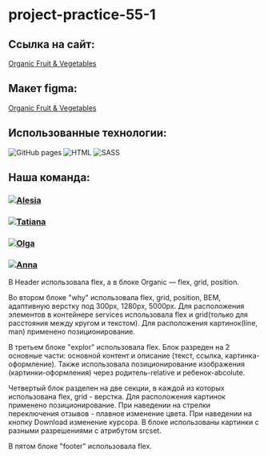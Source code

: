 # project-practice-55-1

## Ссылка на сайт:

<a alt="Link" href="https://alesia0401.github.io/project-practice-55-1/">Organic Fruit & Vegetables</a>

## Макет figma:

<a alt="Link" href="https://www.figma.com/file/YasVj3iKyhlHfL5pob9Pbo/organic-food-%2B-(Copy)?t=ziVN0v2mBLHddWVp-0">Organic Fruit & Vegetables</a>

## Использованные технологии:

<div> 
<img alt="GitHub pages" src="https://img.shields.io/badge/github%20pages-121013?style=for-the-badge&logo=github&logoColor=white" /> 
<img alt="HTML" src="https://img.shields.io/badge/html5-%23E34F26.svg?style=for-the-badge&logo=html5&logoColor=white" />
<img alt="SASS" src="https://img.shields.io/badge/SASS-hotpink.svg?style=for-the-badge&logo=SASS&logoColor=white" />
</div>

## Наша команда:

<h3>
  <a href="https://github.com/Alesia0401">
    <img alt="Alesia" src="https://img.shields.io/badge/-Alesia-blue?style=for-the-badge&logo=github&logoColor=white" />
  </a>
</h3>
<h3>
  <a href="https://github.com/Tatiana-Bessoltseva">
    <img alt="Tatiana" src="https://img.shields.io/badge/-Tatiana-red?style=for-the-badge&logo=github&logoColor=white" />
  </a>
</h3>
<h3>
  <a href="https://github.com/o-kova">
    <img alt="Olga" src="https://img.shields.io/badge/-Olga-green?style=for-the-badge&logo=github&logoColor=white" />
  </a>
</h3>
<h3>
  <a href="https://github.com/anna-7nova">
    <img alt="Anna" src="https://img.shields.io/badge/-Anna-yellow?style=for-the-badge&logo=github&logoColor=white" />
  </a>
</h3>

В Header использовала flex, а в блоке Organic — flex, grid, position.

Во втором блоке "why" использовала flex, grid, position, BEM, адаптивную верстку под 300px, 1280px, 5000px. Для расположения элементов в контейнере services использовала flex и grid(только для расстояния между кругом и текстом). Для расположения картинок(line, man) применено позиционирование.

В третьем блоке "explor" использовала flex. Блок разреден на 2 основные части: основной контент и описание (текст, ссылка, картинка-оформление). Также использовала позиционирование изображения (картинки-оформления) через родитель-relative и ребенок-abcolute.

Четвертый блок разделен на две секции, в каждой из которых использована flex, grid - верстка. Для расположения картинок применено позиционирование.
При наведении на стрелки переключения отзывов - плавное изменение цвета.
При наведении на кнопку Download изменение курсора.
В блоке использованы картинки с разными разрешениями с атрибутом srcset.

В пятом блоке "footer" использовала flex.
